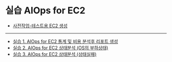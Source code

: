 # 실습 AIOps for EC2
- [사전작업-테스트용 EC2 생성](Create-test-EC2.md)
---
- [실습 1. AIOps for EC2 통계 및 비용 분석후 리포트 생성](README-01.md)
- [실습 2. AIOps for EC2 상태분석 (OS의 부하상태)](README-02.md)
- [실습 3. AIOps for EC2 상태분석 (상태실패)](README-03.md)


